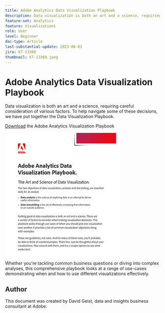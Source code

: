```yaml
---
title: Adobe Analytics Data Visualization Playbook
description: Data visualization is both an art and a science, requiring careful consideration of various factors. To help navigate some of these decisions, we have put together the Data Visualization Playbook.
feature-set: Analytics
feature: Visualizations
role: User
level: Beginner
doc-type: Article
last-substantial-update: 2023-06-01
jira: KT-13368
thumbnail: KT-13368.jpeg
---
```

# Adobe Analytics Data Visualization Playbook

Data visualization is both an art and a science, requiring careful consideration of various factors. To help navigate some of these decisions, we have put together the Data Visualization Playbook. 


[Download](assets/adobe-analytics-data-visualization-playbook.pdf) the Adobe Analytics Visualization Playbook

[![Playbook](assets/data-visualization-playbook-image.png)](assets/adobe-analytics-data-visualization-playbook.pdf)

Whether you're tackling common business questions or diving into complex analyses, this comprehensive playbook looks at a range of use-cases demonstrating when and how to use different visualizations effectively.

## Author

This document was created by David Geist,
data and insights business consultant at Adobe.
